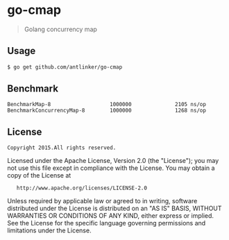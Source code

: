 # go-cmap

> Golang concurrency map

## Usage

``` bash
$ go get github.com/antlinker/go-cmap
```

## Benchmark

```
BenchmarkMap-8                   1000000              2105 ns/op
BenchmarkConcurrencyMap-8        1000000              1268 ns/op
```

## License

	Copyright 2015.All rights reserved.

   Licensed under the Apache License, Version 2.0 (the "License");
   you may not use this file except in compliance with the License.
   You may obtain a copy of the License at

       http://www.apache.org/licenses/LICENSE-2.0

   Unless required by applicable law or agreed to in writing, software
   distributed under the License is distributed on an "AS IS" BASIS,
   WITHOUT WARRANTIES OR CONDITIONS OF ANY KIND, either express or implied.
   See the License for the specific language governing permissions and
   limitations under the License.